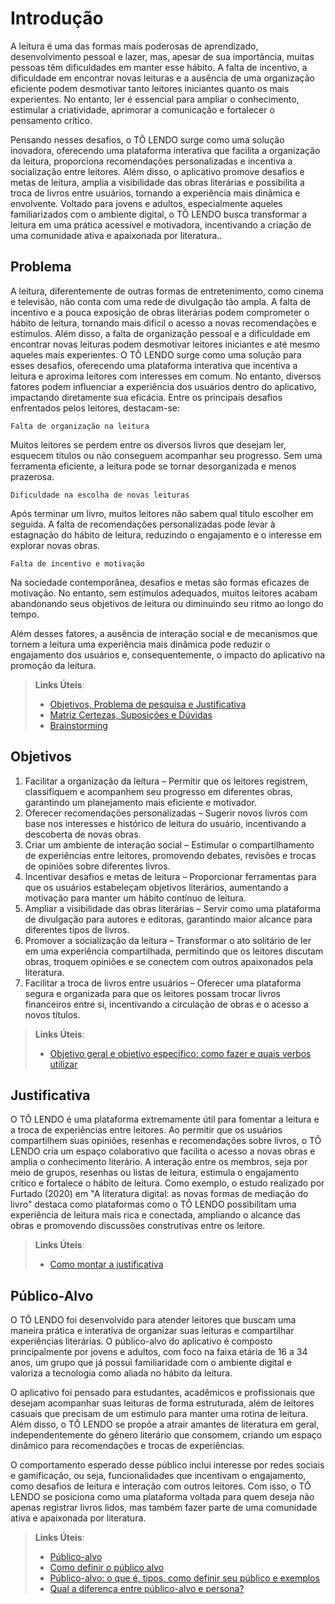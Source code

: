 # Introdução

A leitura é uma das formas mais poderosas de aprendizado, desenvolvimento pessoal e lazer, mas, apesar de sua importância, muitas pessoas têm dificuldades em manter esse hábito. A falta de incentivo, a dificuldade em encontrar novas leituras e a ausência de uma organização eficiente podem desmotivar tanto leitores iniciantes quanto os mais experientes. No entanto, ler é essencial para ampliar o conhecimento, estimular a criatividade, aprimorar a comunicação e fortalecer o pensamento crítico. 

Pensando nesses desafios, o TÔ LENDO surge como uma solução inovadora, oferecendo uma plataforma interativa que facilita a organização da leitura, proporciona recomendações personalizadas e incentiva a socialização entre leitores. Além disso, o aplicativo promove desafios e metas de leitura, amplia a visibilidade das obras literárias e possibilita a troca de livros entre usuários, tornando a experiência mais dinâmica e envolvente. Voltado para jovens e adultos, especialmente aqueles familiarizados com o ambiente digital, o TÔ LENDO busca transformar a leitura em uma prática acessível e motivadora, incentivando a criação de uma comunidade ativa e apaixonada por literatura..

## Problema

A leitura, diferentemente de outras formas de entretenimento, como cinema e televisão, não conta com uma rede de divulgação tão ampla. A falta de incentivo e a pouca exposição de obras literárias podem comprometer o hábito de leitura, tornando mais difícil o acesso a novas recomendações e estímulos. Além disso, a falta de organização pessoal e a dificuldade em encontrar novas leituras podem desmotivar leitores iniciantes e até mesmo aqueles mais experientes.
O TÔ LENDO surge como uma solução para esses desafios, oferecendo uma plataforma interativa que incentiva a leitura e aproxima leitores com interesses em comum. No entanto, diversos fatores podem influenciar a experiência dos usuários dentro do aplicativo, impactando diretamente sua eficácia. Entre os principais desafios enfrentados pelos leitores, destacam-se:

`Falta de organização na leitura`

Muitos leitores se perdem entre os diversos livros que desejam ler, esquecem títulos ou não conseguem acompanhar seu progresso. Sem uma ferramenta eficiente, a leitura pode se tornar desorganizada e menos prazerosa.

`Dificuldade na escolha de novas leituras`

Após terminar um livro, muitos leitores não sabem qual título escolher em seguida. A falta de recomendações personalizadas pode levar à estagnação do hábito de leitura, reduzindo o engajamento e o interesse em explorar novas obras.

`Falta de incentivo e motivação`

Na sociedade contemporânea, desafios e metas são formas eficazes de motivação. No entanto, sem estímulos adequados, muitos leitores acabam abandonando seus objetivos de leitura ou diminuindo seu ritmo ao longo do tempo.

Além desses fatores, a ausência de interação social e de mecanismos que tornem a leitura uma experiência mais dinâmica pode reduzir o engajamento dos usuários e, consequentemente, o impacto do aplicativo na promoção da leitura.


> **Links Úteis**:
> - [Objetivos, Problema de pesquisa e Justificativa](https://medium.com/@versioparole/objetivos-problema-de-pesquisa-e-justificativa-c98c8233b9c3)
> - [Matriz Certezas, Suposições e Dúvidas](https://medium.com/educa%C3%A7%C3%A3o-fora-da-caixa/matriz-certezas-suposi%C3%A7%C3%B5es-e-d%C3%BAvidas-fa2263633655)
> - [Brainstorming](https://www.euax.com.br/2018/09/brainstorming/)

## Objetivos

1.  Facilitar a organização da leitura – Permitir que os leitores registrem, classifiquem e acompanhem seu progresso em diferentes obras, garantindo um planejamento mais eficiente e motivador.
2.   Oferecer recomendações personalizadas – Sugerir novos livros com base nos interesses e histórico de leitura do usuário, incentivando a descoberta de novas obras.
3.   Criar um ambiente de interação social – Estimular o compartilhamento de experiências entre leitores, promovendo debates, revisões e trocas de opiniões sobre diferentes livros.
4.   Incentivar desafios e metas de leitura – Proporcionar ferramentas para que os usuários estabeleçam objetivos literários, aumentando a motivação para manter um hábito contínuo de leitura.
5.   Ampliar a visibilidade das obras literárias – Servir como uma plataforma de divulgação para autores e editoras, garantindo maior alcance para diferentes tipos de livros.
6.   Promover a socialização da leitura – Transformar o ato solitário de ler em uma experiência compartilhada, permitindo que os leitores discutam obras, troquem opiniões e se conectem com outros apaixonados pela literatura.
7.    Facilitar a troca de livros entre usuários – Oferecer uma plataforma segura e organizada para que os leitores possam trocar livros financeiros entre si, incentivando a circulação de obras e o acesso a novos títulos.

> **Links Úteis**:
> - [Objetivo geral e objetivo específico: como fazer e quais verbos utilizar](https://blog.mettzer.com/diferenca-entre-objetivo-geral-e-objetivo-especifico/)

## Justificativa

O TÔ LENDO é uma plataforma extremamente útil para fomentar a leitura e a troca de experiências entre leitores. Ao permitir que os usuários compartilhem suas opiniões, resenhas e recomendações sobre livros, o TÔ LENDO cria um espaço colaborativo que facilita o acesso a novas obras e amplia o conhecimento literário. A interação entre os membros, seja por meio de grupos, resenhas ou listas de leitura, estimula o engajamento crítico e fortalece o hábito de leitura. Como exemplo, o estudo realizado por Furtado (2020) em "A literatura digital: as novas formas de mediação do livro" destaca como plataformas como o TÔ LENDO possibilitam uma experiência de leitura mais rica e conectada, ampliando o alcance das obras e promovendo discussões construtivas entre os leitore. 


> **Links Úteis**:
> - [Como montar a justificativa](https://guiadamonografia.com.br/como-montar-justificativa-do-tcc/)

## Público-Alvo

O TÔ LENDO foi desenvolvido para atender leitores que buscam uma maneira prática e interativa de organizar suas leituras e compartilhar experiências literárias. O público-alvo do aplicativo é composto principalmente por jovens e adultos, com foco na faixa etária de 16 a 34 anos, um grupo que já possui familiaridade com o ambiente digital e valoriza a tecnologia como aliada no hábito da leitura.

O aplicativo foi pensado para estudantes, acadêmicos e profissionais que desejam acompanhar suas leituras de forma estruturada, além de leitores casuais que precisam de um estímulo para manter uma rotina de leitura. Além disso, o TÔ LENDO se propõe a atrair amantes de literatura em geral, independentemente do gênero literário que consomem, criando um espaço dinâmico para recomendações e trocas de experiências.

O comportamento esperado desse público inclui interesse por redes sociais e gamificação, ou seja, funcionalidades que incentivam o engajamento, como desafios de leitura e interação com outros leitores. Com isso, o TÔ LENDO se posiciona como uma plataforma voltada para quem deseja não apenas registrar livros lidos, mas também fazer parte de uma comunidade ativa e apaixonada por literatura.


> **Links Úteis**:
> - [Público-alvo](https://blog.hotmart.com/pt-br/publico-alvo/)
> - [Como definir o público alvo](https://exame.com/pme/5-dicas-essenciais-para-definir-o-publico-alvo-do-seu-negocio/)
> - [Público-alvo: o que é, tipos, como definir seu público e exemplos](https://klickpages.com.br/blog/publico-alvo-o-que-e/)
> - [Qual a diferença entre público-alvo e persona?](https://rockcontent.com/blog/diferenca-publico-alvo-e-persona/)
